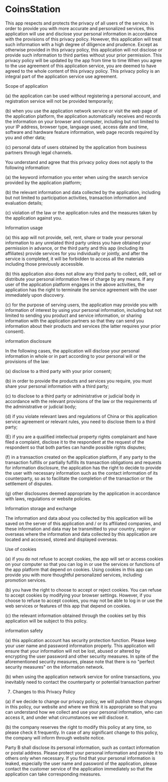# CoinsStation
This app respects and protects the privacy of all users of the service. In order to provide you with more accurate and personalized services, this application will use and disclose your personal information in accordance with the provisions of this privacy policy. However, this application will treat such information with a high degree of diligence and prudence. Except as otherwise provided in this privacy policy, this application will not disclose or provide such information to third parties without your prior permission. This privacy policy will be updated by the app from time to time When you agree to the use agreement of this application service, you are deemed to have agreed to the whole content of this privacy policy. This privacy policy is an integral part of the application service use agreement.



Scope of application

(a) the application can be used without registering a personal account, and registration service will not be provided temporarily;



(b) when you use the application network service or visit the web page of the application platform, the application automatically receives and records the information on your browser and computer, including but not limited to your IP address, browser type, language used, access date and time, software and hardware feature information, web page records required by you and other data;



(c) personal data of users obtained by the application from business partners through legal channels.



You understand and agree that this privacy policy does not apply to the following information:



(a) the keyword information you enter when using the search service provided by the application platform;



(b) the relevant information and data collected by the application, including but not limited to participation activities, transaction information and evaluation details;



(c) violation of the law or the application rules and the measures taken by the application against you.



Information usage

(a) this app will not provide, sell, rent, share or trade your personal information to any unrelated third party unless you have obtained your permission in advance, or the third party and this app (including its affiliates) provide services for you individually or jointly, and after the service is completed, it will be forbidden to access all the materials including those previously accessible.



(b) this application also does not allow any third party to collect, edit, sell or distribute your personal information free of charge by any means. If any user of the application platform engages in the above activities, the application has the right to terminate the service agreement with the user immediately upon discovery.



(c) for the purpose of serving users, the application may provide you with information of interest by using your personal information, including but not limited to sending you product and service information, or sharing information with the application partners so that they can send you information about their products and services (the latter requires your prior consent).

information disclosure

In the following cases, the application will disclose your personal information in whole or in part according to your personal will or the provisions of the law:



(a) disclose to a third party with your prior consent;



(b) in order to provide the products and services you require, you must share your personal information with a third party;



(c) to disclose to a third party or administrative or judicial body in accordance with the relevant provisions of the law or the requirements of the administrative or judicial body;



(d) if you violate relevant laws and regulations of China or this application service agreement or relevant rules, you need to disclose them to a third party;



(E) if you are a qualified intellectual property rights complainant and have filed a complaint, disclose it to the respondent at the request of the respondent so that both parties can handle possible rights disputes;



(f) in a transaction created on the application platform, if any party to the transaction fulfills or partially fulfills its transaction obligations and requests for information disclosure, the application has the right to decide to provide the user with necessary information such as the contact information of its counterparty, so as to facilitate the completion of the transaction or the settlement of disputes.



(g) other disclosures deemed appropriate by the application in accordance with laws, regulations or website policies.



Information storage and exchange

The information and data about you collected by this application will be saved on the server of this application and / or its affiliated companies, and these information and data may be transmitted to your country, region or overseas where the information and data collected by this application are located and accessed, stored and displayed overseas.



Use of cookies

(a) if you do not refuse to accept cookies, the app will set or access cookies on your computer so that you can log in or use the services or functions of the app platform that depend on cookies. Using cookies in this app can provide you with more thoughtful personalized services, including promotion services.



(b) you have the right to choose to accept or reject cookies. You can refuse to accept cookies by modifying your browser settings. However, if you choose to refuse to accept cookies, you may not be able to log in or use the web services or features of this app that depend on cookies.



(c) the relevant information obtained through the cookies set by this application will be subject to this policy.



information safety

(a) this application account has security protection function. Please keep your user name and password information properly. This application will ensure that your information will not be lost, abused or altered by encrypting the user password and other security measures. In spite of the aforementioned security measures, please note that there is no "perfect security measures" on the information network.



(b) when using the application network service for online transactions, you inevitably need to contact the counterparty or potential transaction partner



7. Changes to this Privacy Policy



(a) if we decide to change our privacy policy, we will publish these changes in this policy, our website and where we think it is appropriate so that you can understand how we collect and use your personal information, who can access it, and under what circumstances we will disclose it.



(b) the company reserves the right to modify this policy at any time, so please check it frequently. In case of any significant change to this policy, the company will inform through website notice.



Party B shall disclose its personal information, such as contact information or postal address. Please protect your personal information and provide it to others only when necessary. If you find that your personal information is leaked, especially the user name and password of the application, please contact the customer service of the application immediately so that the application can take corresponding measures.
